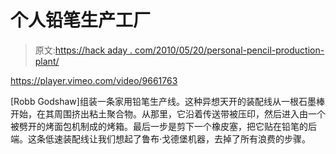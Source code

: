 # 个人铅笔生产工厂

> 原文:[https://hack aday . com/2010/05/20/personal-pencil-production-plant/](https://hackaday.com/2010/05/20/personal-pencil-production-plant/)

<https://player.vimeo.com/video/9661763>

</div> <p>[Robb Godshaw]组装一条家用铅笔生产线。这种异想天开的装配线从一根石墨棒开始，在其周围挤出粘土聚合物。从那里，它沿着传送带被压印，然后进入由一个被劈开的烤面包机制成的烤箱。最后一步是剪下一个橡皮塞，把它贴在铅笔的后端。这条低速装配线让我们想起了鲁布·戈德堡机器，去掉了所有浪费的步骤。</p> </body> </html>